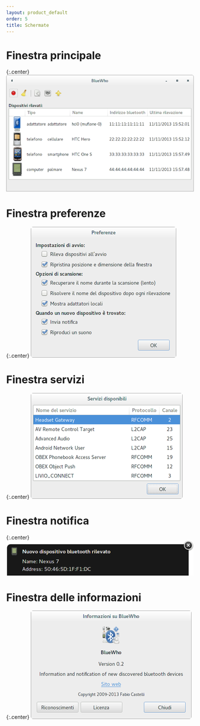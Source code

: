 ```yaml
---
layout: product_default
order: 5
title: Schermate
---
```

# Finestra principale

{:.center}
![Finestra principale](/resources/bluewho/archive/latest/italian/main.png)

# Finestra preferenze

{:.center}
![Finestra preferenze](/resources/bluewho/archive/latest/italian/preferences.png)

# Finestra servizi

{:.center}
![Finestra servizi](/resources/bluewho/archive/latest/italian/services.png)

# Finestra notifica

{:.center}
![Finestra notifica](/resources/bluewho/archive/latest/italian/notification.png)

# Finestra delle informazioni

{:.center}
![Finestra delle informazioni](/resources/bluewho/archive/latest/italian/about.png)
